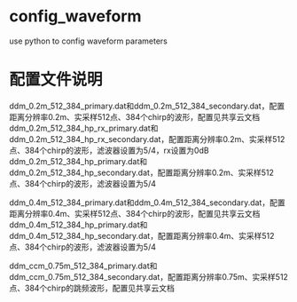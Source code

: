 # config_waveform
use python to config waveform parameters
# 配置文件说明
ddm_0.2m_512_384_primary.dat和ddm_0.2m_512_384_secondary.dat，配置距离分辨率0.2m、实采样512点、384个chirp的波形，配置见共享云文档
ddm_0.2m_512_384_hp_rx_primary.dat和ddm_0.2m_512_384_hp_rx_secondary.dat，配置距离分辨率0.2m、实采样512点、384个chirp的波形，滤波器设置为5/4，rx设置为0dB
ddm_0.2m_512_384_hp_primary.dat和ddm_0.2m_512_384_hp_secondary.dat，配置距离分辨率0.2m、实采样512点、384个chirp的波形，滤波器设置为5/4

ddm_0.4m_512_384_primary.dat和ddm_0.4m_512_384_secondary.dat，配置距离分辨率0.4m、实采样512点、384个chirp的波形，配置见共享云文档
ddm_0.4m_512_384_hp_primary.dat和ddm_0.4m_512_384_hp_secondary.dat，配置距离分辨率0.4m、实采样512点、384个chirp的波形，滤波器设置为5/4

ddm_ccm_0.75m_512_384_primary.dat和ddm_ccm_0.75m_512_384_secondary.dat，配置距离分辨率0.75m、实采样512点、384个chirp的跳频波形，配置见共享云文档

